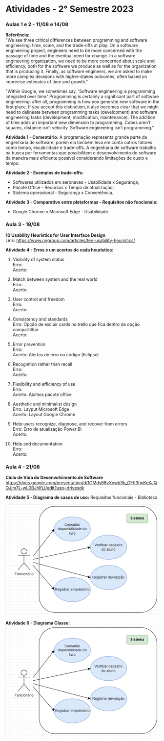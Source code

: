 # Atividades - 2° Semestre 2023 

<h3>Aulas 1 e 2 - 11/08 e 14/08</h3>

**Referência:** <br>
"We see three critical differences between programming and software engineering: time, scale, and the trade-offs at play. On a software engineering project, engineers need to be more concerned with the passage of time and the eventual need for change. In a software engineering organization, we need to be more concerned about scale and efficiency, both for the software we produce as well as for the organization that is producing it. Finally, as software engineers, we are asked to make more complex decisions with higher-stakes outcomes, often based on imprecise estimates of time and growth."

"Within Google, we sometimes say, 'Software engineering is programming integrated over time.' Programming is certainly a significant part of software engineering: after all, programming is how you generate new software in the first place. If you accept this distinction, it also becomes clear that we might need to delineate between programming tasks (development) and software engineering tasks (development, modification, maintenance). The addition of time adds an important new dimension to programming. Cubes aren’t squares, distance isn’t velocity. Software engineering isn’t programming."


**Atividade 1 - Comentário:** A programação representa grande parte da engenharia de software, porém ela também leva em conta outros fatores como tempo, escabilidade e trade-offs. A engenharia de software trabalha na busca por ferramentas que possibilitem o desenvolvimento do software da maneira mais eficiente possível considerando limitações de custo e tempo.  

**Atividade 2 - Exemplos de trade-offs:**
  * Softwares utilizados em aeronaves - Usabilidade x Segurança;
  * Pacote Office - Recursos x Tempo de atualização;
  * Sistema operacional - Segurança x Conveniência.

**Atividade 3 - Comparativo entre plataformas - Requisitos não funcionais:**
  * Google Chorme x Microsoft Edge -  Usabilidade.
  
<h3>Aula 3 - 18/08</h3>

**10 Usability Heuristics for User Interface Design** <br>
Link: https://www.nngroup.com/articles/ten-usability-heuristics/

**Atividade 4 - Erros e um acertos de cada heurística:**

1. Visibility of system status<br>
Erro: <br>
Acerto: <br>

2. Match between system and the real world<br>
Erro: <br>
Acerto: <br>

3. User control and freedom<br>
Erro: <br>
Acerto: <br> 

4. Consistency and standards<br>
Erro: Opção de excluir cards no trello que fica dentro da opção compartilhar<br>
Acerto: <br>

5. Error prevention<br>
Erro: <br>
Acerto: Alertas de erro no código (Eclipse)<br>

6. Recognition rather than recall<br>
Erro: <br>
Acerto: <br>

7. Flexibility and efficiency of use<br>
Erro: <br>
Acerto: Atalhos pacote office <br>

8. Aesthetic and minimalist design<br>
Erro: Layput Microsoft Edge<br>
Acerto: Layout Google Chrome<br>

9. Help users recognize, diagnose, and recover from errors<br>
Erro: Erro de atualização Power BI<br>
Acerto: <br>

10. Help and documentation<br>
Erro:<br>
Acerto:<br>

<h3>Aula 4 - 21/08</h3>

**Ciclo de Vida do Desenvolvimento de Software**
https://docs.google.com/presentation/d/1GMds68vXowb3h_GFtI3fwKeXJQQJjm7L-wL0BJhIfLI/edit?usp=drivesdk

**Atividade 5 - Diagrama de casos de uso:**
Requisitos funcionais - Biblioteca

<img src=https://github.com/BeatrizPlacido/Bertoti/blob/41adb4cee854d53337855aef85a2d74e8a4ef3b4/Engenharia%20SW/Diagrama%20de%20caso%20de%20uso%20-%20Biblioteca.PNG>

**Atividade 6 - Diagrama Classe:**
<img src=https://github.com/BeatrizPlacido/Bertoti/blob/41adb4cee854d53337855aef85a2d74e8a4ef3b4/Engenharia%20SW/Diagrama%20de%20caso%20de%20uso%20-%20Biblioteca.PNG>

